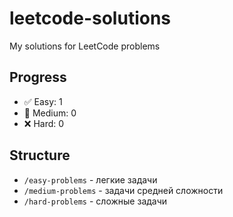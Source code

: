 # leetcode-solutions
My solutions for LeetCode problems

## Progress
- ✅ Easy: 1
- 🔄 Medium: 0  
- ❌ Hard: 0

## Structure
- `/easy-problems` - легкие задачи
- `/medium-problems` - задачи средней сложности  
- `/hard-problems` - сложные задачи
